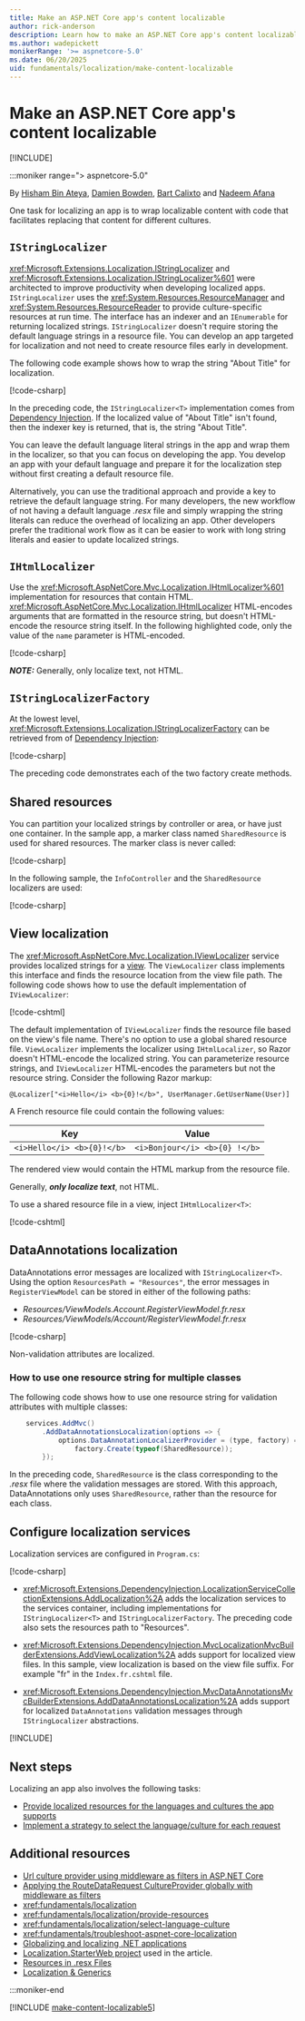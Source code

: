 ```yaml
---
title: Make an ASP.NET Core app's content localizable
author: rick-anderson
description: Learn how to make an ASP.NET Core app's content localizable to prepare the app for localizing content into different languages and cultures.
ms.author: wadepickett
monikerRange: '>= aspnetcore-5.0'
ms.date: 06/20/2025
uid: fundamentals/localization/make-content-localizable
---
```

# Make an ASP.NET Core app's content localizable

[!INCLUDE[](~/includes/not-latest-version.md)]

:::moniker range="> aspnetcore-5.0"

By [Hisham Bin Ateya](https://twitter.com/hishambinateya), [Damien Bowden](https://github.com/damienbod), [Bart Calixto](https://twitter.com/bartmax) and [Nadeem Afana](https://afana.me/)

One task for localizing an app is to wrap localizable content with code that facilitates replacing that content for different cultures.

## `IStringLocalizer`

<xref:Microsoft.Extensions.Localization.IStringLocalizer> and <xref:Microsoft.Extensions.Localization.IStringLocalizer%601> were architected to improve productivity when developing localized apps. `IStringLocalizer` uses the <xref:System.Resources.ResourceManager> and <xref:System.Resources.ResourceReader> to provide culture-specific resources at run time. The interface has an indexer and an `IEnumerable` for returning localized strings. `IStringLocalizer` doesn't require storing the default language strings in a resource file. You can develop an app targeted for localization and not need to create resource files early in development.  

The following code example shows how to wrap the string "About Title" for localization.

[!code-csharp[](~/fundamentals/localization/sample/8.x/Localization/Controllers/AboutController.cs)]

In the preceding code, the `IStringLocalizer<T>` implementation comes from [Dependency Injection](~/fundamentals/dependency-injection.md). If the localized value of "About Title" isn't found, then the indexer key is returned, that is, the string "About Title".

You can leave the default language literal strings in the app and wrap them in the localizer, so that you can focus on developing the app. You develop an app with your default language and prepare it for the localization step without first creating a default resource file.

Alternatively, you can use the traditional approach and provide a key to retrieve the default language string. For many developers, the new workflow of not having a default language *.resx* file and simply wrapping the string literals can reduce the overhead of localizing an app. Other developers prefer the traditional work flow as it can be easier to work with long string literals and easier to update localized strings.

## `IHtmlLocalizer`

Use the <xref:Microsoft.AspNetCore.Mvc.Localization.IHtmlLocalizer%601> implementation for resources that contain HTML. <xref:Microsoft.AspNetCore.Mvc.Localization.IHtmlLocalizer> HTML-encodes arguments that are formatted in the resource string, but doesn't HTML-encode the resource string itself. In the following highlighted code, only the value of the `name` parameter is HTML-encoded.

[!code-csharp[](~/fundamentals/localization/sample/8.x/Localization/Controllers/BookController.cs?highlight=3,5,20&start=1&end=24)]

***NOTE:*** Generally, only localize text, not HTML.

## `IStringLocalizerFactory`

At the lowest level, <xref:Microsoft.Extensions.Localization.IStringLocalizerFactory> can be retrieved from of [Dependency Injection](~/fundamentals/dependency-injection.md):

[!code-csharp[](~/fundamentals/localization/sample/8.x/Localization/Controllers/TestController.cs?highlight=6-12&name=snippet_1)]

The preceding code demonstrates each of the two factory create methods.

## Shared resources

You can partition your localized strings by controller or area, or have just one container. In the sample app, a marker class named `SharedResource` is used for shared resources. The marker class is never called:

[!code-csharp[](~/fundamentals/localization/sample/8.x/Localization/SharedResource.cs)]

In the following sample, the `InfoController` and the `SharedResource` localizers are used:

[!code-csharp[](~/fundamentals/localization/sample/8.x/Localization/Controllers/InfoController.cs?name=snippet_1)]

## View localization

The <xref:Microsoft.AspNetCore.Mvc.Localization.IViewLocalizer> service provides localized strings for a [view](xref:mvc/views/overview). The `ViewLocalizer` class implements this interface and finds the resource location from the view file path. The following code shows how to use the default implementation of `IViewLocalizer`:

[!code-cshtml[](~/fundamentals/localization/sample/8.x/Localization/Views/Home/About.cshtml)]

The default implementation of `IViewLocalizer` finds the resource file based on the view's file name. There's no option to use a global shared resource file. `ViewLocalizer` implements the localizer using `IHtmlLocalizer`, so Razor doesn't HTML-encode the localized string. You can parameterize resource strings, and `IViewLocalizer` HTML-encodes the parameters but not the resource string. Consider the following Razor markup:

```cshtml
@Localizer["<i>Hello</i> <b>{0}!</b>", UserManager.GetUserName(User)]
```

A French resource file could contain the following values:

| Key                        | Value                         |
| -------------------------- | ----------------------------- |
| `<i>Hello</i> <b>{0}!</b>` | `<i>Bonjour</i> <b>{0} !</b>` |

The rendered view would contain the HTML markup from the resource file.

Generally, ***only localize text***, not HTML.

To use a shared resource file in a view, inject `IHtmlLocalizer<T>`:

[!code-cshtml[](~/fundamentals/localization/sample/8.x/Localization/Views/Test/About.cshtml?highlight=5,12)]

## DataAnnotations localization

DataAnnotations error messages are localized with `IStringLocalizer<T>`. Using the option `ResourcesPath = "Resources"`, the error messages in `RegisterViewModel` can be stored in either of the following paths:

* *Resources/ViewModels.Account.RegisterViewModel.fr.resx*
* *Resources/ViewModels/Account/RegisterViewModel.fr.resx*

[!code-csharp[](~/fundamentals/localization/sample/8.x/Localization/ViewModels/Account/RegisterViewModel.cs)]

Non-validation attributes are localized.

<a name="one-resource-string-multiple-classes"></a>

### How to use one resource string for multiple classes

The following code shows how to use one resource string for validation attributes with multiple classes:

```csharp
    services.AddMvc()
        .AddDataAnnotationsLocalization(options => {
            options.DataAnnotationLocalizerProvider = (type, factory) =>
                factory.Create(typeof(SharedResource));
        });
```

In the preceding code, `SharedResource` is the class corresponding to the *.resx* file where the validation messages are stored. With this approach, DataAnnotations only uses `SharedResource`, rather than the resource for each class.

## Configure localization services

Localization services are configured in `Program.cs`:

[!code-csharp[](~/fundamentals/localization/sample/6.x/Localization/program.cs?name=snippet_LocalizationConfigurationServices)]

* <xref:Microsoft.Extensions.DependencyInjection.LocalizationServiceCollectionExtensions.AddLocalization%2A> adds the localization services to the services container, including implementations for `IStringLocalizer<T>` and `IStringLocalizerFactory`. The preceding code also sets the resources path to "Resources".

* <xref:Microsoft.Extensions.DependencyInjection.MvcLocalizationMvcBuilderExtensions.AddViewLocalization%2A> adds support for localized view files. In this sample, view localization is based on the view file suffix. For example "fr" in the `Index.fr.cshtml` file.

* <xref:Microsoft.Extensions.DependencyInjection.MvcDataAnnotationsMvcBuilderExtensions.AddDataAnnotationsLocalization%2A> adds support for localized `DataAnnotations` validation messages through `IStringLocalizer` abstractions.

[!INCLUDE[](~/includes/localization/currency.md)]

## Next steps

Localizing an app also involves the following tasks:

* [Provide localized resources for the languages and cultures the app supports](xref:fundamentals/localization/provide-resources)
* [Implement a strategy to select the language/culture for each request](xref:fundamentals/localization/select-language-culture)

## Additional resources

* [Url culture provider using middleware as filters in ASP.NET Core](https://andrewlock.net/url-culture-provider-using-middleware-as-mvc-filter-in-asp-net-core-1-1-0/)
* [Applying the RouteDataRequest CultureProvider globally with middleware as filters](https://andrewlock.net/applying-the-routedatarequest-cultureprovider-globally-with-middleware-as-filters/)
* <xref:fundamentals/localization>
* <xref:fundamentals/localization/provide-resources>
* <xref:fundamentals/localization/select-language-culture>
* <xref:fundamentals/troubleshoot-aspnet-core-localization>
* [Globalizing and localizing .NET applications](/dotnet/standard/globalization-localization/index)
* [Localization.StarterWeb project](https://github.com/aspnet/Entropy/tree/master/samples/Localization.StarterWeb) used in the article.
* [Resources in .resx Files](/dotnet/framework/resources/working-with-resx-files-programmatically)
* [Localization & Generics](http://hishambinateya.com/localization-and-generics)

:::moniker-end

[!INCLUDE [make-content-localizable5](~/fundamentals/localization/includes/make-content-localizable5.md)]
